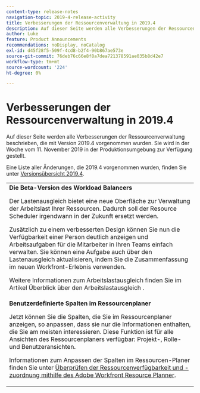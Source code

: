 ```yaml
---
content-type: release-notes
navigation-topic: 2019-4-release-activity
title: Verbesserungen der Ressourcenverwaltung in 2019.4
description: Auf dieser Seite werden alle Verbesserungen der Ressourcenverwaltung beschrieben, die mit Version 2019.4 vorgenommen wurden. Sie wird in der Woche vom 11. November 2019 in der Produktionsumgebung zur Verfügung gestellt.
author: Luke
feature: Product Announcements
recommendations: noDisplay, noCatalog
exl-id: d45f28f5-509f-4cd8-b2f4-90b867ae573e
source-git-commit: 76deb76c66e8f8a7dea721378591ae035b8d42e7
workflow-type: tm+mt
source-wordcount: '224'
ht-degree: 0%

---
```


# Verbesserungen der Ressourcenverwaltung in 2019.4

Auf dieser Seite werden alle Verbesserungen der Ressourcenverwaltung beschrieben, die mit Version 2019.4 vorgenommen wurden. Sie wird in der Woche vom 11. November 2019 in der Produktionsumgebung zur Verfügung gestellt.

Eine Liste aller Änderungen, die 2019.4 vorgenommen wurden, finden Sie unter [Versionsübersicht 2019.4](../../../../product-announcements/product-releases/quarterly-release-archive/2019.4-release-activity/2019.4-release-activity-overview.md).

<table style="table-layout:auto"> 
 <col> 
 <tbody> 
  <tr> 
   <td><strong>Die Beta-Version des Workload Balancers</strong> <p>Der Lastenausgleich bietet eine neue Oberfläche zur Verwaltung der Arbeitslast Ihrer Ressourcen. Dadurch soll der Resource Scheduler irgendwann in der Zukunft ersetzt werden.</p> <p>Zusätzlich zu einem verbesserten Design können Sie nun die Verfügbarkeit einer Person deutlich anzeigen und Arbeitsaufgaben für die Mitarbeiter in Ihren Teams einfach verwalten. Sie können eine Aufgabe auch über den Lastenausgleich aktualisieren, indem Sie die Zusammenfassung im neuen Workfront-Erlebnis verwenden.</p> <p>Weitere Informationen zum Arbeitslastausgleich finden Sie im Artikel Überblick über den Arbeitslastausgleich .</p> </td> 
  </tr> 
  <tr> 
   <td><strong>Benutzerdefinierte Spalten im Ressourcenplaner</strong> <p>Jetzt können Sie die Spalten, die Sie im Ressourcenplaner anzeigen, so anpassen, dass sie nur die Informationen enthalten, die Sie am meisten interessieren. Diese Funktion ist für alle Ansichten des Ressourcenplaners verfügbar: Projekt-, Rolle- und Benutzeransichten.</p> <p>Informationen zum Anpassen der Spalten im Ressourcen-Planer finden Sie unter <a href="../../../../resource-mgmt/resource-planning/resource-availability-allocation-resource-planner.md" class="MCXref xref" xrefformat="{para}">Überprüfen der Ressourcenverfügbarkeit und -zuordnung mithilfe des Adobe Workfront Resource Planner</a>.</p> </td> 
  </tr> 
 </tbody> 
</table>
